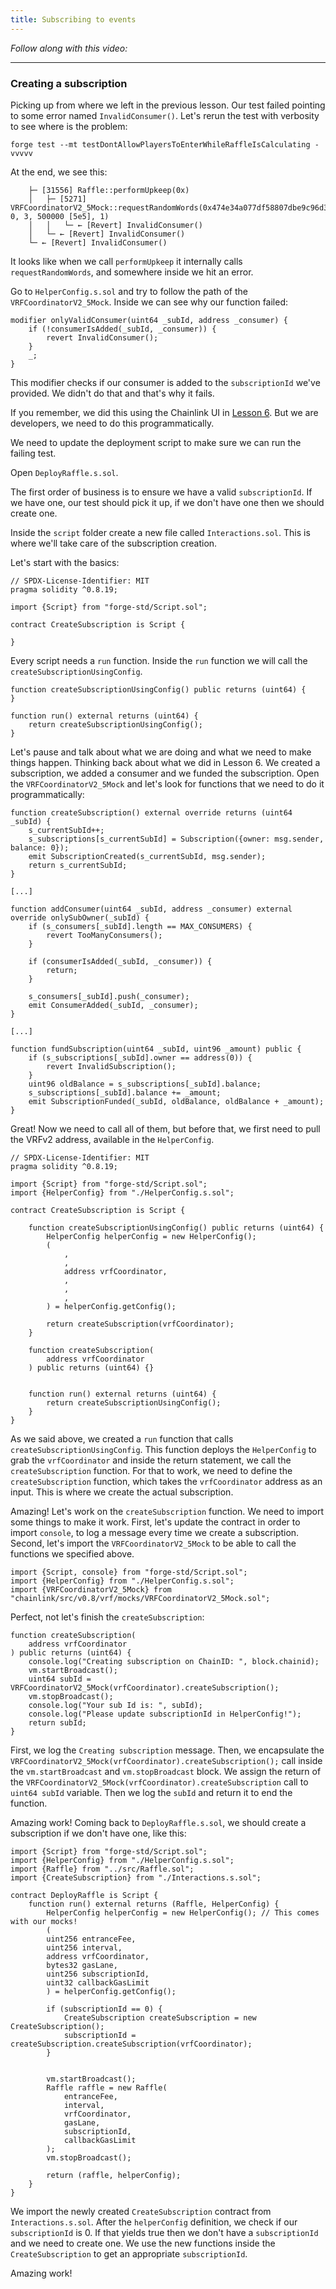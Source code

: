 ```yaml
---
title: Subscribing to events
---
```


_Follow along with this video:_

---

### Creating a subscription

Picking up from where we left in the previous lesson. Our test failed pointing to some error named `InvalidConsumer()`. Let's rerun the test with verbosity to see where is the problem:

`forge test --mt testDontAllowPlayersToEnterWhileRaffleIsCalculating -vvvvv`

At the end, we see this:

```
    ├─ [31556] Raffle::performUpkeep(0x)
    │   ├─ [5271] VRFCoordinatorV2_5Mock::requestRandomWords(0x474e34a077df58807dbe9c96d3c009b23b3c6d0cce433e59bbf5b34f823bc56c, 0, 3, 500000 [5e5], 1)
    │   │   └─ ← [Revert] InvalidConsumer()
    │   └─ ← [Revert] InvalidConsumer()
    └─ ← [Revert] InvalidConsumer()
```

It looks like when we call `performUpkeep` it internally calls `requestRandomWords`, and somewhere inside we hit an error.

Go to `HelperConfig.s.sol` and try to follow the path of the `VRFCoordinatorV2_5Mock`. Inside we can see why our function failed:

```solidity
modifier onlyValidConsumer(uint64 _subId, address _consumer) {
    if (!consumerIsAdded(_subId, _consumer)) {
        revert InvalidConsumer();
    }
    _;
}

```

This modifier checks if our consumer is added to the `subscriptionId` we've provided. We didn't do that and that's why it fails.

If you remember, we did this using the Chainlink UI in [Lesson 6](https://updraft.cyfrin.io/courses/foundry/smart-contract-lottery/solidity-random-number-chainlink-vrf). But we are developers, we need to do this programmatically.

We need to update the deployment script to make sure we can run the failing test.

Open `DeployRaffle.s.sol`.

The first order of business is to ensure we have a valid `subscriptionId`. If we have one, our test should pick it up, if we don't have one then we should create one.

Inside the `script` folder create a new file called `Interactions.sol`. This is where we'll take care of the subscription creation.

Let's start with the basics:

```solidity
// SPDX-License-Identifier: MIT
pragma solidity ^0.8.19;

import {Script} from "forge-std/Script.sol";

contract CreateSubscription is Script {

}
```

Every script needs a `run` function. Inside the `run` function we will call the `createSubscriptionUsingConfig`.

```solidity
function createSubscriptionUsingConfig() public returns (uint64) {
}

function run() external returns (uint64) {
    return createSubscriptionUsingConfig();
}
```

Let's pause and talk about what we are doing and what we need to make things happen. Thinking back about what we did in Lesson 6. We created a subscription, we added a consumer and we funded the subscription. Open the `VRFCoordinatorV2_5Mock` and let's look for functions that we need to do it programmatically:

```solidity
function createSubscription() external override returns (uint64 _subId) {
    s_currentSubId++;
    s_subscriptions[s_currentSubId] = Subscription({owner: msg.sender, balance: 0});
    emit SubscriptionCreated(s_currentSubId, msg.sender);
    return s_currentSubId;
}

[...]

function addConsumer(uint64 _subId, address _consumer) external override onlySubOwner(_subId) {
    if (s_consumers[_subId].length == MAX_CONSUMERS) {
        revert TooManyConsumers();
    }

    if (consumerIsAdded(_subId, _consumer)) {
        return;
    }

    s_consumers[_subId].push(_consumer);
    emit ConsumerAdded(_subId, _consumer);
}

[...]

function fundSubscription(uint64 _subId, uint96 _amount) public {
    if (s_subscriptions[_subId].owner == address(0)) {
        revert InvalidSubscription();
    }
    uint96 oldBalance = s_subscriptions[_subId].balance;
    s_subscriptions[_subId].balance += _amount;
    emit SubscriptionFunded(_subId, oldBalance, oldBalance + _amount);
}
```

Great! Now we need to call all of them, but before that, we first need to pull the VRFv2 address, available in the `HelperConfig`.

```solidity
// SPDX-License-Identifier: MIT
pragma solidity ^0.8.19;

import {Script} from "forge-std/Script.sol";
import {HelperConfig} from "./HelperConfig.s.sol";

contract CreateSubscription is Script {

    function createSubscriptionUsingConfig() public returns (uint64) {
        HelperConfig helperConfig = new HelperConfig();
        (
            ,
            ,
            address vrfCoordinator,
            ,
            ,
            ,
        ) = helperConfig.getConfig();

        return createSubscription(vrfCoordinator);
    }

    function createSubscription(
        address vrfCoordinator
    ) public returns (uint64) {}


    function run() external returns (uint64) {
        return createSubscriptionUsingConfig();
    }
}
```

As we said above, we created a `run` function that calls `createSubscriptionUsingConfig`. This function deploys the `HelperConfig` to grab the `vrfCoordinator` and inside the return statement, we call the `createSubscription` function. For that to work, we need to define the `createSubscription` function, which takes the `vrfCoordinator` address as an input. This is where we create the actual subscription.

Amazing! Let's work on the `createSubscription` function. We need to import some things to make it work. First, let's update the contract in order to import `console`, to log a message every time we create a subscription. Second, let's import the `VRFCoordinatorV2_5Mock` to be able to call the functions we specified above.

```solidity
import {Script, console} from "forge-std/Script.sol";
import {HelperConfig} from "./HelperConfig.s.sol";
import {VRFCoordinatorV2_5Mock} from "chainlink/src/v0.8/vrf/mocks/VRFCoordinatorV2_5Mock.sol";
```

Perfect, not let's finish the `createSubscription`:

```solidity
function createSubscription(
    address vrfCoordinator
) public returns (uint64) {
    console.log("Creating subscription on ChainID: ", block.chainid);
    vm.startBroadcast();
    uint64 subId = VRFCoordinatorV2_5Mock(vrfCoordinator).createSubscription();
    vm.stopBroadcast();
    console.log("Your sub Id is: ", subId);
    console.log("Please update subscriptionId in HelperConfig!");
    return subId;
}
```

First, we log the `Creating subscription` message. Then, we encapsulate the `VRFCoordinatorV2_5Mock(vrfCoordinator).createSubscription();` call inside the `vm.startBroadcast` and `vm.stopBroadcast` block. We assign the return of the `VRFCoordinatorV2_5Mock(vrfCoordinator).createSubscription` call to `uint64 subId` variable. Then we log the `subId` and return it to end the function.

Amazing work! Coming back to `DeployRaffle.s.sol`, we should create a subscription if we don't have one, like this:

```solidity
import {Script} from "forge-std/Script.sol";
import {HelperConfig} from "./HelperConfig.s.sol";
import {Raffle} from "../src/Raffle.sol";
import {CreateSubscription} from "./Interactions.s.sol";

contract DeployRaffle is Script {
    function run() external returns (Raffle, HelperConfig) {
        HelperConfig helperConfig = new HelperConfig(); // This comes with our mocks!
        (
        uint256 entranceFee,
        uint256 interval,
        address vrfCoordinator,
        bytes32 gasLane,
        uint256 subscriptionId,
        uint32 callbackGasLimit
        ) = helperConfig.getConfig();

        if (subscriptionId == 0) {
            CreateSubscription createSubscription = new CreateSubscription();
            subscriptionId = createSubscription.createSubscription(vrfCoordinator);
        }


        vm.startBroadcast();
        Raffle raffle = new Raffle(
            entranceFee,
            interval,
            vrfCoordinator,
            gasLane,
            subscriptionId,
            callbackGasLimit
        );
        vm.stopBroadcast();

        return (raffle, helperConfig);
    }
}
```

We import the newly created `CreateSubscription` contract from `Interactions.s.sol`. After the `helperConfig` definition, we check if our `subscriptionId` is 0. If that yields true then we don't have a `subscriptionId` and we need to create one. We use the new functions inside the `CreateSubscription` to get an appropriate `subscriptionId`.

Amazing work!
